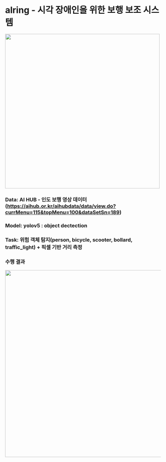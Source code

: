 # alring - 시각 장애인을 위한 보행 보조 시스템
<img width="500" src="https://github.com/3n952/Alring/blob/main/assets/abstract.jpg">

### Data: AI HUB - 인도 보행 영상 데이터(https://aihub.or.kr/aihubdata/data/view.do?currMenu=115&topMenu=100&dataSetSn=189)

### Model: yolov5 : object dectection 

### Task: 위험 객체 탐지(person, bicycle, scooter, bollard, traffic_light) + 픽셀 기반 거리 측정 

### 수행 결과
<img width="605" src="https://github.com/3n952/alring_project/assets/107621083/ed233f50-f0f6-4dbc-a9c7-5ef2cb03f44c">


